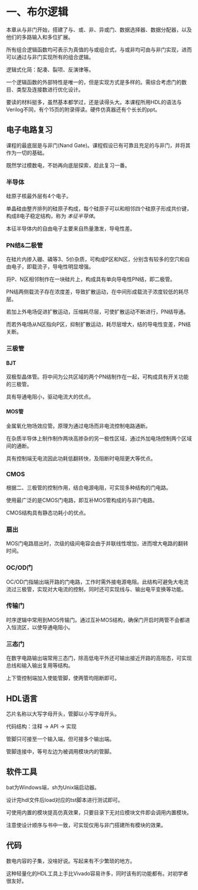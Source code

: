 # 一、布尔逻辑

本章从与非门开始，搭建了与、或、非、异或门、数据选择器、数据分配器，以及他们的多路输入和多位扩展。

所有组合逻辑函数均可表示为真值的与或组合式，与或非均可由与非门实现，进而可以通过与非门实现所有的组合逻辑。

逻辑式化简：配凑、裂项、反演律等。

一个逻辑函数的外部特性是唯一的，但是实现方式是多样的。需综合考虑门的数目、类型及连接数进行优化设计。

要读的材料挺多，虽然基本都学过，还是读得头大。本课程所用HDL的语法与Verilog不同，有个15页的附录得读。硬件仿真器还有个长长的ppt。



## 电子电路复习

课程的最底层是与非门(Nand Gate)。课程假设已有可靠且充足的与非门，并将其作为一切的基础。

既然学过模数电，不妨再向底层探索，趁此复习一番。

### 半导体

硅原子核最外层有4个电子。

单晶硅由整齐排列的硅原子构成，每个硅原子可以和相邻四个硅原子形成共价键，构成8电子稳定结构，称为 *本征半导体*。

本征半导体内的自由电子主要来自热量激发，导电性差。


### PN结&二极管

在硅片内掺入硼、磷等3、5价杂质，可构成P区和N区，分别含有较多的空穴和自由电子，即载流子，导电性明显增强。

将P、N区相邻制作在一块硅片上，构成具有单向导电性PN结，即二极管。

PN结两侧载流子存在浓度差，导致扩散运动，在中间形成载流子浓度较低的耗尽层。

若加上外电场促进扩散运动，压缩耗尽层，可使扩散运动不断进行，PN结导通。

而若外电场从N区指向P区，抑制扩散运动，耗尽层增大，结的导电性变差，PN结关断。


### 三极管

#### BJT

双极型晶体管。将中间为公共区域的两个PN结制作在一起，可构成具有开关功能的三极管。

具有导通电阻小，驱动电流大的优点。


#### MOS管

金属氧化物场效应管。原理为通过电场而非电流控制电路通断。

在杂质半导体上制作制作两块高掺杂的另一极性区域，通过外加电场控制两个区域间的通断。

具有控制端无电流因此功耗低翻转快，及阻断时电阻更大等优点。


### CMOS

根据二、三极管的控制作用，结合电源电阻，可实现多种结构的门电路。

使用最广泛的是CMOS门电路，即互补MOS管构成的与非门电路。

CMOS结构具有静态功耗小的优点。


### 扇出

MOS门电路扇出时，次级的级间电容会由于并联线性增加，进而增大电路的翻转时间。


### OC/OD门

OC/OD门指输出端开路的门电路，工作时需外接电源电阻。此结构可避免大电流流过三极管，实现对大电流的控制，同时还可实现线与、输出电平变换等功能。



### 传输门

时序逻辑中常用到MOS传输门。通过互补MOS结构，确保门开启时两管不会都进入恒流区，以使导通电阻小。


### 三态门

在数字电路输出端常用三态门，除高低电平外还可输出接近开路的高阻态，可实现总线和输入输出复用等结构。

上下管控制端加入使能管脚，使两管均阻断即可。


## HDL语言

芯片名称以大写字母开头，管脚以小写字母开头。

代码结构：注释 -> API -> 实现

管脚只可接至一个输入端，但可接多个输出端。

管脚连接中，等号左边为被调用模块内的管脚。


## 软件工具

bat为Windows端，sh为Unix端启动器。

设计完hdl文件后load对应的tst脚本进行测试即可。

可使用内置的模块提高仿真效果，只要目录下无对应模块文件即会调用内置模块。

注意使设计顺序与书中一致，可实现仅用与非门搭建所有模块的效果。


## 代码

数电内容的子集，没啥好说。写起来有不少繁琐的地方。

这种轻量化的HDL工具上手比Vivado容易许多，同时该有的功能都有。对初学者很友好。